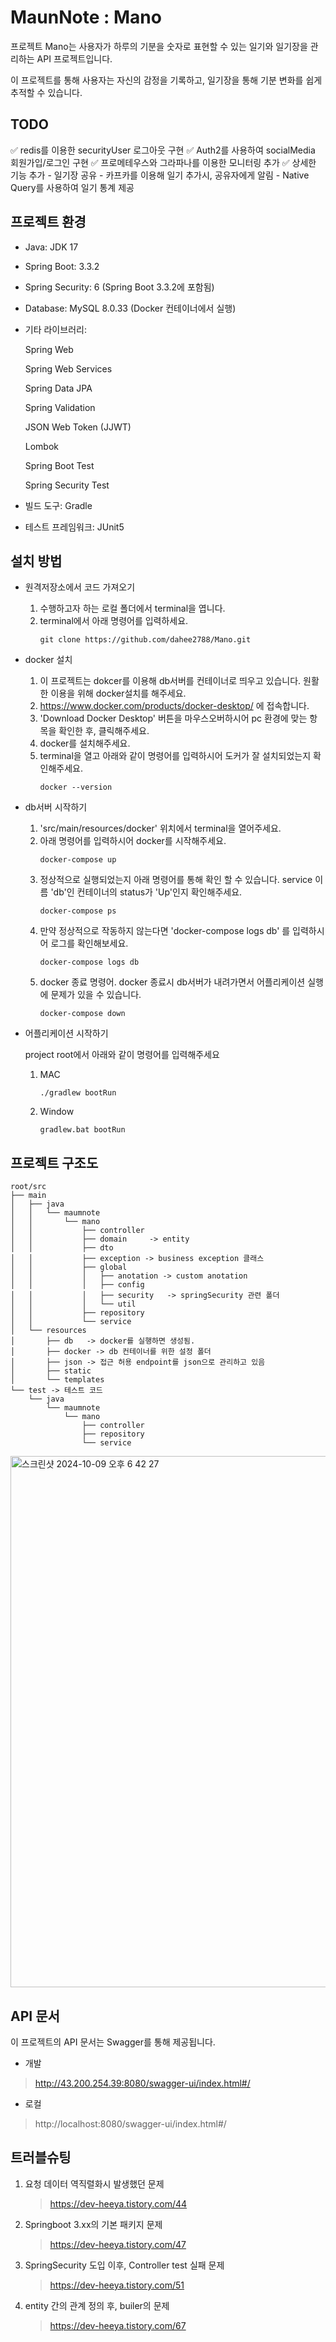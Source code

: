 # MaunNote : Mano

프로젝트 Mano는 사용자가 하루의 기분을 숫자로 표현할 수 있는 일기와 일기장을 관리하는 API 프로젝트입니다. 

이 프로젝트를 통해 사용자는 자신의 감정을 기록하고, 일기장을 통해 기분 변화를 쉽게 추적할 수 있습니다.

## TODO
✅ redis를 이용한 securityUser 로그아웃 구현
✅ Auth2를 사용하여 socialMedia 회원가입/로그인 구현
✅ 프로메테우스와 그라파나를 이용한 모니터링 추가
✅ 상세한 기능 추가
    - 일기장 공유
    - 카프카를 이용해 일기 추가시, 공유자에게 알림
    -  Native Query를 사용하여 일기 통계 제공

## 프로젝트 환경
- Java: JDK 17

- Spring Boot: 3.3.2

- Spring Security: 6 (Spring Boot 3.3.2에 포함됨)

- Database: MySQL 8.0.33 (Docker 컨테이너에서 실행)

- 기타 라이브러리:

    Spring Web

    Spring Web Services

    Spring Data JPA

    Spring Validation

    JSON Web Token (JJWT)

    Lombok

    Spring Boot Test

    Spring Security Test

- 빌드 도구: Gradle

- 테스트 프레임워크: JUnit5 



## 설치 방법

- 원격저장소에서 코드 가져오기
  1. 수행하고자 하는 로컬 폴더에서 terminal을 엽니다.
  2. terminal에서 아래 명령어를 입력하세요.
     ```
     git clone https://github.com/dahee2788/Mano.git
     ```

- docker 설치
  1. 이 프로젝트는 dokcer를 이용해 db서버를 컨테이너로 띄우고 있습니다. 원활한 이용을 위해 docker설치를 해주세요.
  2. https://www.docker.com/products/docker-desktop/ 에 접속합니다.
  3. 'Download Docker Desktop' 버튼을 마우스오버하시어 pc 환경에 맞는 항목을 확인한 후, 클릭해주세요.
  4. docker를 설치해주세요.
  5. terminal을 열고 아래와 같이 명령어를 입력하시어 도커가 잘 설치되었는지 확인해주세요.
     ```
     docker --version
     ```

- db서버 시작하기
  1. 'src/main/resources/docker' 위치에서 terminal을 열어주세요.
  2. 아래 명령어를 입력하시어 docker를 시작해주세요.
     ```
     docker-compose up
     ```
  3. 정상적으로 실행되었는지 아래 명령어를 통해 확인 할 수 있습니다. service 이름 'db'인 컨테이너의 status가 'Up'인지 확인해주세요.
     ```
     docker-compose ps
     ```
  4. 만약 정상적으로 작동하지 않는다면 'docker-compose logs db' 를 입력하시어 로그를 확인해보세요.
     ```
     docker-compose logs db
     ```
  5. docker 종료 명령어. docker 종료시 db서버가 내려가면서 어플리케이션 실행에 문제가 있을 수 있습니다.
     ```
     docker-compose down
     ```

- 어플리케이션 시작하기
  
  project root에서 아래와 같이 명령어를 입력해주세요

  1. MAC
     ```
     ./gradlew bootRun
     ```
  2. Window
     ```
     gradlew.bat bootRun
     ```




## 프로젝트 구조도



```
root/src
├── main
│   ├── java
│   │   └── maumnote
│   │       └── mano
│   │           ├── controller
│   │           ├── domain     -> entity
│   │           ├── dto    
│   │           ├── exception -> business exception 클래스
│   │           ├── global
│   │           │   ├── anotation -> custom anotation
│   │           │   ├── config  
│   │           │   ├── security   -> springSecurity 관련 폴더
│   │           │   └── util
│   │           ├── repository
│   │           └── service
│   └── resources
│       ├── db   -> docker를 실행하면 생성됨.
│       ├── docker -> db 컨테이너를 위한 설정 폴더
│       ├── json -> 접근 허용 endpoint를 json으로 관리하고 있음
│       ├── static
│       └── templates
└── test -> 테스트 코드
    └── java
        └── maumnote
            └── mano
                ├── controller
                ├── repository
                └── service
```
<img width="850" alt="스크린샷 2024-10-09 오후 6 42 27" src="https://github.com/user-attachments/assets/a2868a2c-b812-4945-bf22-05db7ff74c53">



## API 문서

이 프로젝트의 API 문서는 Swagger를 통해 제공됩니다. 

* 개발
> http://43.200.254.39:8080/swagger-ui/index.html#/
* 로컬
> http://localhost:8080/swagger-ui/index.html#/


## 트러블슈팅

1. 요청 데이터 역직렬화시 발생했던 문제
   > https://dev-heeya.tistory.com/44
3. Springboot 3.xx의 기본 패키지 문제
   > https://dev-heeya.tistory.com/47
5. SpringSecurity 도입 이후, Controller test 실패 문제
   > https://dev-heeya.tistory.com/51
7. entity 간의 관계 정의 후, builer의 문제
   > https://dev-heeya.tistory.com/67

  
